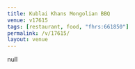 ```yaml
---
title: Kublai Khans Mongolian BBQ
venue: v17615
tags: [restaurant, food, "fhrs:661850"]
permalink: /v/17615/
layout: venue
---
```

null